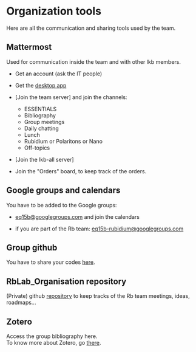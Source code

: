 # Organization tools
Here are all the communication and sharing tools used by the team.

## Mattermost
Used for communication inside the team and with other lkb members.

- Get an account (ask the IT people)
- Get the [desktop app](https://mattermost.com/apps/)
- [Join the team server] and join the channels:

    - ESSENTIALS
    - Bibliography
    - Group meetings
    - Daily chatting
    - Lunch
    - Rubidium or Polaritons or Nano
    - Off-topics

- [Join the lkb-all server]

- Join the "Orders" board, to keep track of the orders. 


## Google groups and calendars

You have to be added to the Google groups:

- eq15b@googlegroups.com and join the calendars

- if you are part of the Rb team: eq15b-rubidium@googlegroups.com

## Group github
You have to share your codes [here](https://github.com/Quantum-Optics-LKB).


## RbLab_Organisation repository

(Private) github [repository](https://github.com/Quantum-Optics-LKB/RbLab_Organisation) to keep tracks of the Rb team meetings, ideas, roadmaps...

## Zotero 
Access the group bibliography here. <br>
To know more about Zotero, go [there](/publications).



